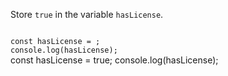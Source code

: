 Store `true` in the variable `hasLicense`.

<codeblock language="javascript" type="exercise" testMode="fixedInput">
<code>
const hasLicense = ;
console.log(hasLicense);
</code>

<solution>
const hasLicense = true;
console.log(hasLicense);
</solution>
</codeblock>